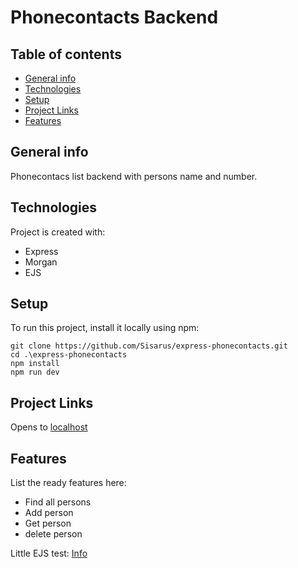 # Phonecontacts Backend

## Table of contents
* [General info](#general-info)
* [Technologies](#technologies)
* [Setup](#setup)
* [Project Links](#project-links)
* [Features](#features)

## General info
Phonecontacs list backend with persons name and number. 

## Technologies
Project is created with:
 * Express
 * Morgan
 * EJS

## Setup
To run this project, install it locally using npm:
```
git clone https://github.com/Sisarus/express-phonecontacts.git
cd .\express-phonecontacts
npm install
npm run dev
```

## Project Links

Opens to [localhost](http://localhost:3001/api/persons)

## Features
List the ready features here:

 * Find all persons
 * Add person
 * Get person
 * delete person


Little EJS test: [Info](http://localhost:3001/info)
